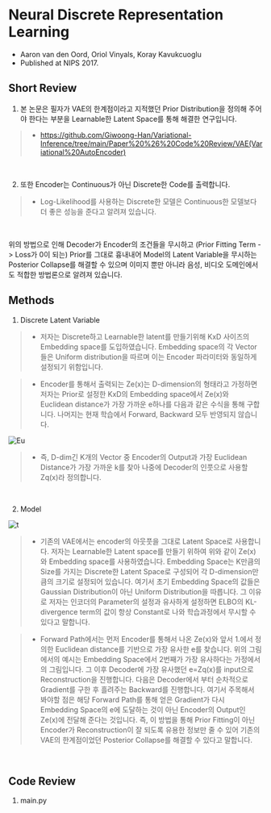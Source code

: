 # Neural Discrete Representation Learning

- Aaron van den Oord, Oriol Vinyals, Koray Kavukcuoglu
- Published at NIPS 2017.

## Short Review

1. 본 논문은 필자가 VAE의 한계점이라고 지적했던 Prior Distribution을 정의해 주어야 한다는 부분을 Learnable한 Latent Space를 통해 해결한 연구입니다.

> * https://github.com/Giwoong-Han/Variational-Inference/tree/main/Paper%20%26%20Code%20Review/VAE(Variational%20AutoEncoder)

<br>

2. 또한 Encoder는 Continuous가 아닌 Discrete한 Code를 출력합니다.

> * Log-Likelihood를 사용하는 Discrete한 모델은 Continuous한 모델보다 더 좋은 성능을 준다고 알려져 있습니다. 

<br>

위의 방법으로 인해 Decoder가 Encoder의 조건들을 무시하고 (Prior Fitting Term -> Loss가 0이 되는) Prior를 그대로 흉내내어 Model의 Latent Variable을 무시하는 Posterior Collapse를 해결할 수 있으며 이미지 뿐만 아니라 음성, 비디오 도메인에서도 적합한 방법론으로 알려져 있습니다.

## Methods

1. Discrete Latent Variable

> * 저자는 Discrete하고 Learnable한 latent를 만들기위해 KxD 사이즈의 Embedding space를 도입하였습니다. Embedding space의 각 Vector들은 Uniform distribution을 따르며 이는 Encoder 파라미터와 동일하게 설정되기 위함입니다.

> * Encoder를 통해서 출력되는 Ze(x)는 D-dimension의 형태라고 가정하면 저자는 Prior로 설정한 KxD의 Embedding space에서 Ze(x)와 Euclidean distance가 가장 가까운 e하나를 다음과 같은 수식을 통해 구합니다. 나머지는 현재 학습에서 Forward, Backward 모두 반영되지 않습니다.

![Eu](https://user-images.githubusercontent.com/82640592/145713333-65e167e1-2510-48bf-b8da-a12480dcfe07.jpg)

> * 즉, D-dim긴 K개의 Vector 중 Encoder의 Output과 가장 Euclidean Distance가 가장 가까운 k를 찾아 나중에 Decoder의 인풋으로 사용할 Zq(x)라 정의합니다.

<br>

2. Model

![t](https://user-images.githubusercontent.com/82640592/145817713-2ca74f04-72d6-4db9-bcda-fbbedc311996.jpg)

> * 기존의 VAE에서는 encoder의 아웃풋을 그대로 Latent Space로 사용합니다. 저자는 Learnable한 Latent space를 만들기 위하여 위와 같이 Ze(x)와 Embedding space를 사용하였습니다. Embedding Space는 K만큼의 Size를 가지는 Discrete한 Latent Space로 구성되어 각 D-dimension만큼의 크기로 설정되어 있습니다. 여기서 초기 Embedding Space의 값들은 Gaussian Distribution이 아닌 Uniform Distribution을 따릅니다. 그 이유로 저자는 인코더의 Parameter의 설정과 유사하게 설정하면 ELBO의 KL-divergence term의 값이 항상 Constant로 나와 학습과정에서 무시할 수 있다고 말합니다.

> * Forward Path에서는 먼저 Encoder를 통해서 나온 Ze(x)와 앞서 1.에서 정의한 Euclidean distance를 기반으로 가장 유사한 e를 찾습니다. 위의 그림에서의 예시는 Embedding Space에서 2번째가 가장 유사하다는 가정에서의 그림입니다. 그 이후 Decoder에 가장 유사했던 e=Zq(x)를 input으로 Reconstruction을 진행합니다. 다음은 Decoder에서 부터 순차적으로 Gradient를 구한 후 흘려주는 Backward를 진행합니다. 여기서 주목해서 봐야할 점은 해당 Forward Path를 통해 얻은 Gradient가 다시 Embedding Space의 e에 도달하는 것이 아닌 Encoder의 Output인 Ze(x)에 전달해 준다는 것입니다. 즉, 이 방법을 통해 Prior Fitting이 아닌 Encoder가 Reconstruction이 잘 되도록 유용한 정보만 줄 수 있어 기존의 VAE의 한계점이었던 Posterior Collapse를 해결할 수 있다고 말합니다.

<br>

## Code Review

1. main.py 

<br>
